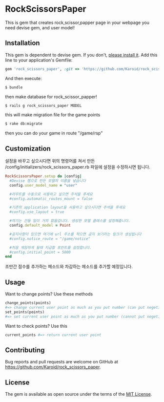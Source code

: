 # RockScissorsPaper

This is gem that creates rock,scissor,papper page in your webpage
you need devise gem, and user model!

## Installation

This gem is dependent to devise gem. If you don't, [please install it](https://github.com/plataformatec/devise).
Add this line to your application's Gemfile:

```ruby
gem 'rock_scissors_paper', :git => 'https://github.com/Karoid/rock_scissors_paper'
```

And then execute:
```bash
$ bundle
```
then make database for rock_scissor_papper!
```bash
$ rails g rock_scissors_paper MODEL
```
this will make migration file for the game points
```bash
$ rake db:migrate
```
then you can do your game in route "/game/rsp"
## Customization

설정을 바꾸고 싶으시다면 위의 명령어를 쳐서 만든 /config/initializers/rock_scissors_paper.rb 파일에 설정을 수정하시면 됩니다.
```ruby
RockScissorsPaper.setup do |config|
  #Devise 잼으로 만든 모델의 이름을 넣습니다
  config.user_model_name = "user"

  #라우트를 수동으로 사용하고 싶으면 주석을 푸세요
  #config.automatic_routes_mount = false

  #기존의 application layout을 사용하고 싶으시다면 주석을 푸세요
  #config.use_layout = true

  #여기는 건들 일이 거의 없을겁니다. 생성한 모델 클래스를 설정해줍니다.
  config.default_model = Point

  #공지사항이 있으면 여기에 url 주소를 적으면 공지 보기라는 링크가 생성됩니다
  #config.notice_route = "/game/notice"

  #처음 게임하게 될때 지급할 포인트를 설정합니다.
  #config.initial_point = 5000
end
```
조만간 점수를 추가하는 메소드와 차감하는 메소드를 추가할 예정입니다.

## Usage
Want to change points? Use these methods
```ruby
change_points(points)
#=> change current user point as much as you put number (can put negetive number)
set_points(points)
#=> set current user point as much as you put number (cannot put negetive number)
```
Want to check points? Use this
```ruby
current_points #=> return current user point
```
## Contributing

Bug reports and pull requests are welcome on GitHub at https://github.com/Karoid/rock_scissors_paper.


## License

The gem is available as open source under the terms of the [MIT License](http://opensource.org/licenses/MIT).
